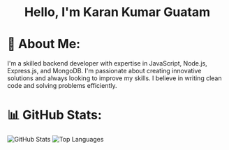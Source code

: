 <h1 align="center"> Hello, I'm Karan Kumar Guatam </h1>


<h1>💫 About Me:</h1>
<p>
 I'm a skilled backend developer with expertise in JavaScript, Node.js, Express.js, and MongoDB. I'm passionate about creating innovative solutions and always looking to improve my skills. I believe in writing clean code and solving problems efficiently.
</p>

# 📊 GitHub Stats:

<p align="left">
  <img src="https://github-readme-stats.vercel.app/api?username=gautamkaran&show_icons=true&include_all_commits=true&count_private=true&theme=dracula&hide_border=false" alt="GitHub Stats" />
  <img src="https://github-readme-stats.vercel.app/api/top-langs?username=gautamkaran&layout=compact&theme=dracula&hide_border=false" alt="Top Languages" />
</p>
